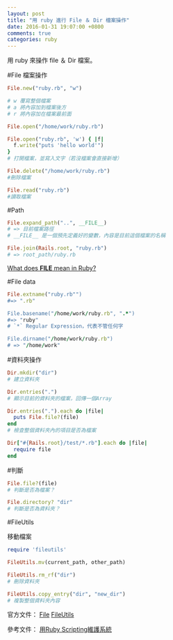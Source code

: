 ```yaml
---
layout: post
title: "用 ruby 進行 File ＆ Dir 檔案操作"
date: 2016-01-31 19:07:00 +0800
comments: true
categories: ruby
---
```

用 ruby 來操作 file ＆ Dir 檔案。

<!-- more -->
#File 檔案操作

```ruby
File.new("ruby.rb", "w")

# w 覆寫整個檔案
# a 將內容加到檔案後方
# r 將內容加在檔案最前面

File.open("/home/work/ruby.rb")

File.open("ruby.rb", 'w') { |f|
  f.write("puts 'hello world'")
}
# 打開檔案，並寫入文字（若沒檔案會直接新增）

File.delete("/home/work/ruby.rb")
#刪除檔案

File.read("ruby.rb")
#讀取檔案
```

#Path

```ruby
File.expand_path("..", __FILE__)
# => 目前檔案路徑
# __FILE__ 是一個預先定義好的變數，內容是目前這個檔案的名稱

File.join(Rails.root, "ruby.rb")
# => root_path/ruby.rb
```

[What does __FILE__ mean in Ruby?](http://stackoverflow.com/questions/224379/what-does-file-mean-in-ruby)

#File data

```ruby
File.extname("ruby.rb"")
#=> ".rb"

File.basename("/home/work/ruby.rb", ".*")
#=> "ruby"
# `*` Regular Expression，代表不管任何字

File.dirname("/home/work/ruby.rb")
# => "/home/work"
```

#資料夾操作

```ruby
Dir.mkdir("dir")
# 建立資料夾

Dir.entries(".")
# 顯示目前的資料夾的檔案，回傳一個Array

Dir.entries(".").each do |file|
  puts File.file?(file)
end
# 檢查整個資料夾內的項目是否為檔案

Dir["#{Rails.root}/test/*.rb"].each do |file|
  require file
end
```

#判斷
```ruby
File.file?(file)
# 判斷是否為檔案？

File.directory? "dir"
# 判斷是否為資料夾？
```

#FileUtils

移動檔案

```ruby
require 'fileutils'

FileUtils.mv(current_path, other_path)

FileUtils.rm_rf("dir")
# 刪除資料夾

FileUtils.copy_entry("dir", "new_dir")
# 複製整個資料夾內容
```

官方文件：
[File](http://ruby-doc.org/core-2.3.0/File.html)
[FileUtils](http://ruby-doc.org/stdlib-2.2.2/libdoc/fileutils/rdoc/FileUtils.html#method-c-cd)

參考文件：
[用Ruby Scripting維護系統](http://motion-express.com/trainings/scripting-in-ruby/screencasts/manipulating-files)